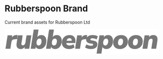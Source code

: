# Rubberspoon Brand

Current brand assets for Rubberspoon Ltd

![RubberSpoon Logo](https://raw.githubusercontent.com/rubberspoon/brand/refs/heads/main/assets/logo/logo--Color%3DMid-Padding%3DNone-Background%3DNone.svg)
